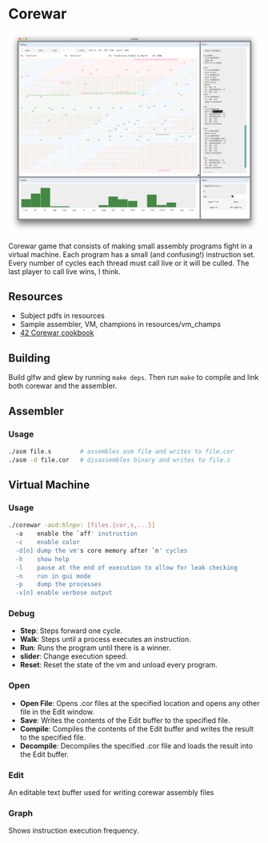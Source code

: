 # Corewar

![image](./corewar.png "vm")

Corewar game that consists of making small assembly programs fight in a virtual machine. Each program has a small (and confusing!) instruction set. Every number of cycles each thread must call live or it will be culled. The last player to call live wins, I think.

## Resources
- Subject pdfs in resources
- Sample assembler, VM, champions in resources/vm_champs
- [42 Corewar cookbook](https://github.com/VBrazhnik/Corewar/wiki)

## Building
Build glfw and glew by running `make deps`.
Then run `make` to compile and link both corewar and the assembler.

## Assembler
### Usage
```sh
./asm file.s        # assembles asm file and writes to file.cor
./asm -d file.cor   # disassembles binary and writes to file.s
```

## Virtual Machine
### Usage
```sh
./corewar -acd:hlnpv: [files.{cor,s,...}]
  -a    enable the `aff' instruction
  -c    enable color
  -d[n] dump the vm's core memory after `n' cycles
  -h    show help
  -l    pause at the end of execution to allow for leak checking
  -n    run in gui mode
  -p    dump the processes
  -v[n] enable verbose output
```

### Debug
- **Step**: Steps forward one cycle.
- **Walk**: Steps until a process executes an instruction.
- **Run**: Runs the program until there is a winner.
- **slider**: Change execution speed.
- **Reset**: Reset the state of the vm and unload every program.

### Open
- **Open File**: Opens .cor files at the specified location and opens any other file in the Edit window.
- **Save**: Writes the contents of the Edit buffer to the specified file.
- **Compile**: Compiles the contents of the Edit buffer and writes the result to the specified file.
- **Decompile**: Decompiles the specified .cor file and loads the result into the Edit buffer.

### Edit
An editable text buffer used for writing corewar assembly files

### Graph
Shows instruction execution frequency.
